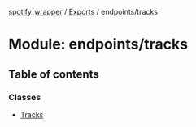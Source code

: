 [spotify_wrapper](../README.md) / [Exports](../modules.md) / endpoints/tracks

# Module: endpoints/tracks

## Table of contents

### Classes

- [Tracks](../classes/endpoints_tracks.Tracks.md)
